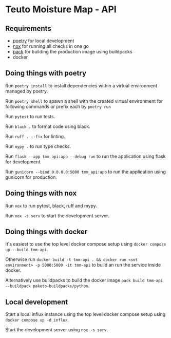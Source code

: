 # Teuto Moisture Map - API

## Requirements

- [poetry](https://python-poetry.org) for local development
- [nox](https://nox.thea.codes/en/stable/) for running all checks in one go
- [pack](https://buildpacks.io/docs/tools/pack/) for building the production image using buildpacks
- docker

## Doing things with poetry

Run `poetry install` to install dependencies within a virtual environment managed by poetry.

Run `poetry shell` to spawn a shell with the created virtual environment for following commands or prefix each by `poetry run`

Run `pytest` to run tests.

Run `black .` to format code using black.

Run `ruff . --fix` for linting.

Run `mypy .` to run type checks.

Run `flask --app tmm_api:app --debug run` to run the application using flask for development.

Run `gunicorn --bind 0.0.0.0:5000 tmm_api:app` to run the application using gunicorn for production.

## Doing things with nox

Run `nox` to run pytest, black, ruff and mypy.

Run `nox -s serv` to start the development server.

## Doing things with docker

It's easiest to use the top level docker compose setup using `docker compose up --build tmm-api`.

Otherwise run `docker build -t tmm-api . && docker run <set environment> -p 5000:5000 -it tmm-api` to build an run the service inside docker.

Alternatively use buildpacks to build the docker image `pack build tmm-api --buildpack paketo-buildpacks/python`.

## Local development

Start a local influx instance using the top level docker compose setup using `docker compose up -d influx`.

Start the development server using `nox -s serv`.
